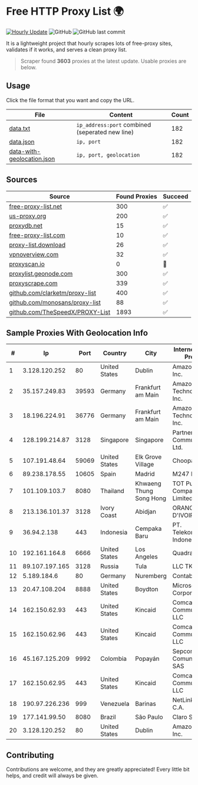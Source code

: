 
# Free HTTP Proxy List 🌍

[![Hourly Update](https://github.com/mertguvencli/http-proxy-list/actions/workflows/main.yml/badge.svg?branch=main)](https://github.com/mertguvencli/http-proxy-list/actions/workflows/main.yml)
![GitHub](https://img.shields.io/github/license/mertguvencli/http-proxy-list)
![GitHub last commit](https://img.shields.io/github/last-commit/mertguvencli/http-proxy-list)

It is a lightweight project that hourly scrapes lots of free-proxy sites, validates if it works, and serves a clean proxy list.


> Scraper found **3603** proxies at the latest update. Usable proxies are below.

## Usage

Click the file format that you want and copy the URL.


|File|Content|Count|
|----|-------|-----|
|[data.txt](https://raw.githubusercontent.com/mertguvencli/http-proxy-list/main/proxy-list/data.txt)|`ip_address:port` combined (seperated new line)|182|
|[data.json](https://raw.githubusercontent.com/mertguvencli/http-proxy-list/main/proxy-list/data.json)|`ip, port`|182|
|[data-with-geolocation.json](https://raw.githubusercontent.com/mertguvencli/http-proxy-list/main/proxy-list/data-with-geolocation.json)|`ip, port, geolocation`|182|

## Sources

|Source|Found Proxies|Succeed|
|------|-------------|-------|
|[free-proxy-list.net](https://free-proxy-list.net)|300|✅|
|[us-proxy.org](https://www.us-proxy.org)|200|✅|
|[proxydb.net](http://proxydb.net)|15|✅|
|[free-proxy-list.com](https://free-proxy-list.com/?page=&port=&type%5B%5D=http&type%5B%5D=https&up_time=0&search=Search)|10|✅|
|[proxy-list.download](https://www.proxy-list.download/HTTP)|26|✅|
|[vpnoverview.com](https://vpnoverview.com/privacy/anonymous-browsing/free-proxy-servers)|32|✅|
|[proxyscan.io](https://www.proxyscan.io)|0|🚫|
|[proxylist.geonode.com](https://proxylist.geonode.com/api/proxy-list?limit=300&page=1&sort_by=lastChecked&sort_type=desc&protocols=http,https)|300|✅|
|[proxyscrape.com](https://api.proxyscrape.com/v2/?request=displayproxies&protocol=http&timeout=10000&country=all&ssl=all&anonymity=all)|339|✅|
|[github.com/clarketm/proxy-list](https://raw.githubusercontent.com/clarketm/proxy-list/master/proxy-list-raw.txt)|400|✅|
|[github.com/monosans/proxy-list](https://raw.githubusercontent.com/monosans/proxy-list/main/proxies/http.txt)|88|✅|
|[github.com/TheSpeedX/PROXY-List](https://raw.githubusercontent.com/TheSpeedX/PROXY-List/master/http.txt)|1893|✅|


## Sample Proxies With Geolocation Info

|#|Ip|Port|Country|City|Internet Service Provider|
|-|--|----|-------|----|-------------------------|
|1|3.128.120.252|80|United States|Dublin|Amazon.com, Inc.|
|2|35.157.249.83|39593|Germany|Frankfurt am Main|Amazon Technologies Inc.|
|3|18.196.224.91|36776|Germany|Frankfurt am Main|Amazon Technologies Inc.|
|4|128.199.214.87|3128|Singapore|Singapore|Partner Communications Ltd.|
|5|107.191.48.64|59069|United States|Elk Grove Village|Choopa|
|6|89.238.178.55|10605|Spain|Madrid|M247 Ltd|
|7|101.109.103.7|8080|Thailand|Khwaeng Thung Song Hong|TOT Public Company Limited|
|8|213.136.101.37|3128|Ivory Coast|Abidjan|ORANGE COTE D'IVOIRE|
|9|36.94.2.138|443|Indonesia|Cempaka Baru|PT. Telekomunikasi Indonesia|
|10|192.161.164.8|6666|United States|Los Angeles|QuadraNet|
|11|89.107.197.165|3128|Russia|Tula|LLC TK Altair|
|12|5.189.184.6|80|Germany|Nuremberg|Contabo GmbH|
|13|20.47.108.204|8888|United States|Boydton|Microsoft Corporation|
|14|162.150.62.93|443|United States|Kincaid|Comcast Cable Communications, LLC|
|15|162.150.62.96|443|United States|Kincaid|Comcast Cable Communications, LLC|
|16|45.167.125.209|9992|Colombia|Popayán|Sepcom Comunicaciones SAS|
|17|162.150.62.95|443|United States|Kincaid|Comcast Cable Communications, LLC|
|18|190.97.226.236|999|Venezuela|Barinas|NetLink América C.A.|
|19|177.141.99.50|8080|Brazil|São Paulo|Claro S.A.|
|20|3.128.120.252|80|United States|Dublin|Amazon.com, Inc.|



## Contributing

Contributions are welcome, and they are greatly appreciated! Every
little bit helps, and credit will always be given.

